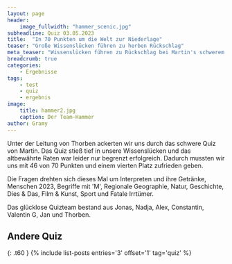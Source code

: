 ```yaml
---
layout: page
header:
    image_fullwidth: "hammer_scenic.jpg"
subheadline: Quiz 03.05.2023
title:  "In 70 Punkten um die Welt zur Niederlage"
teaser: "Große Wissenslücken führen zu herben Rückschlag"
meta_teaser: "Wissenslücken führen zu Rückschlag bei Martin's schwerem Quiz"
breadcrumb: true
categories:
    - Ergebnisse
tags:
    - test
    - quiz
    - ergebnis
image:
    title: hammer2.jpg
    caption: Der Team-Hammer
author: Gramy
---
```


Unter der Leitung von Thorben ackerten wir uns durch das schwere Quiz von Martin.
Das Quiz stieß tief in unsere Wissenslücken und das altbewährte Raten war leider nur begrenzt erfolgreich.
Dadurch mussten wir uns mit 46 von 70 Punkten und einem vierten Platz zufrieden geben.

Die Fragen drehten sich dieses Mal um Interpreten und ihre Getränke, Menschen 2023, Begriffe mit 'M', Regionale Geographie, Natur, Geschichte, Dies & Das, Film & Kunst, Sport und Fatale Irrtümer.

Das glücklose Quizteam bestand aus Jonas, Nadja, Alex, Constantin, Valentin G, Jan und Thorben.


## Andere Quiz
{: .t60 }
{% include list-posts entries='3' offset='1' tag='quiz' %}
